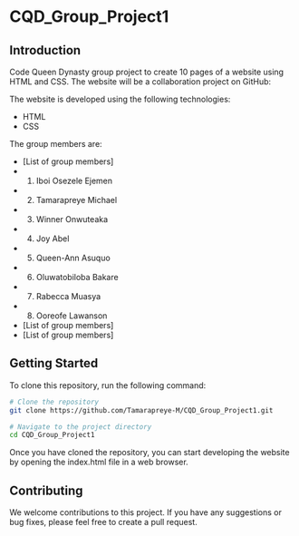 # CQD_Group_Project1

## Introduction

Code Queen Dynasty group project to create 10 pages of a website using HTML and CSS. The website will be a collaboration project on GitHub:

The website is developed using the following technologies:

- HTML
- CSS

The group members are:

- [List of group members]
- 1. Iboi Osezele Ejemen
- 2. Tamarapreye Michael
- 3. Winner Onwuteaka
- 4. Joy Abel
- 5. Queen-Ann Asuquo
- 6. Oluwatobiloba Bakare
- 7. Rabecca Muasya
- 8. Ooreofe Lawanson
- [List of group members]
- [List of group members]

## Getting Started

To clone this repository, run the following command:

```bash
# Clone the repository
git clone https://github.com/Tamarapreye-M/CQD_Group_Project1.git

# Navigate to the project directory
cd CQD_Group_Project1
```

Once you have cloned the repository, you can start developing the website by opening the index.html file in a web browser.

## Contributing

We welcome contributions to this project. If you have any suggestions or bug fixes, please feel free to create a pull request.
